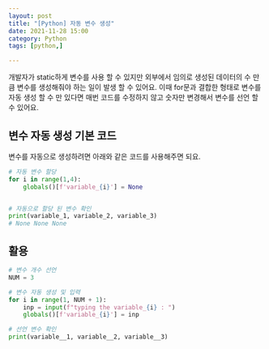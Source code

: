```yaml
---
layout: post
title: "[Python] 자동 변수 생성"
date: 2021-11-28 15:00
category: Python
tags: [python,]

---
```


개발자가 static하게 변수를 사용 할 수 있지만 외부에서 임의로 생성된 데이터의 수 만큼 변수를 생성해줘야 하는 일이 
발생 할 수 있어요. 
이때 for문과 결합한 형태로 변수를 자동 생성 할 수 만 있다면 매번 코드를 수정하지 않고 숫자만 변경해서 변수를 선언 할 수 있어요.

## 변수 자동 생성 기본 코드 

변수를 자동으로 생성하려면 아래와 같은 코드를 사용해주면 되요. 

```python
# 자동 변수 할당
for i in range(1,4):
    globals()[f'variable_{i}'] = None


# 자동으로 할당 된 변수 확인
print(variable_1, variable_2, variable_3)
# None None None
```

## 활용

```python
# 변수 개수 선언
NUM = 3

# 변수 자동 생성 및 입력
for i in range(1, NUM + 1):
    inp = input(f"typing the variable_{i} : ")
    globals()[f'variable_{i}'] = inp

# 선언 변수 확인
print(variable__1, variable__2, variable__3)
```